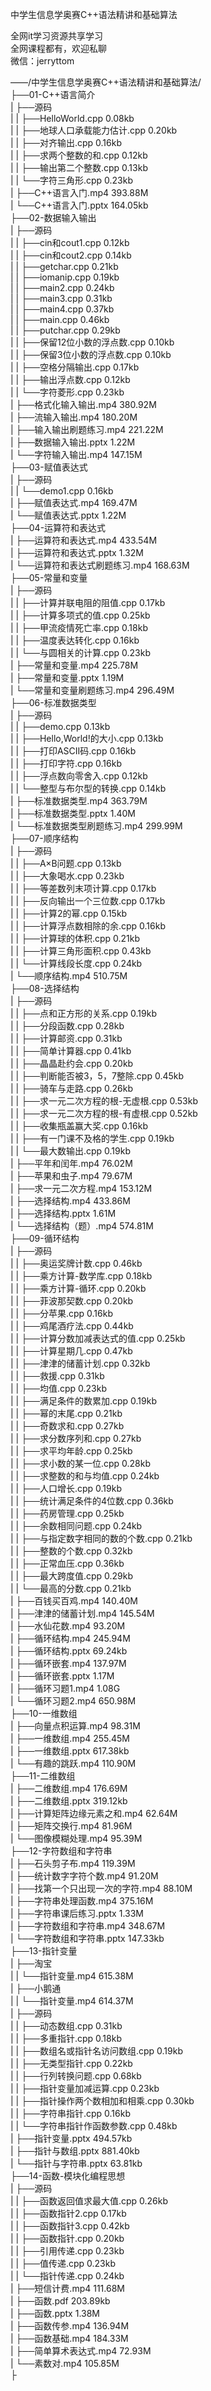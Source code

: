 中学生信息学奥赛C++语法精讲和基础算法

全网it学习资源共享学习<br>全网课程都有，欢迎私聊<br>微信：jerryttom<br>

——/中学生信息学奥赛C++语法精讲和基础算法/<br> ├──01-C++语言简介<br> | ├──源码<br> | | ├──HelloWorld.cpp 0.08kb<br> | | ├──地球人口承载能力估计.cpp 0.20kb<br> | | ├──对齐输出.cpp 0.16kb<br> | | ├──求两个整数的和.cpp 0.12kb<br> | | ├──输出第二个整数.cpp 0.13kb<br> | | └──字符三角形.cpp 0.23kb<br> | ├──C++语言入门.mp4 393.88M<br> | └──C++语言入门.pptx 164.05kb<br> ├──02-数据输入输出<br> | ├──源码<br> | | ├──cin和cout1.cpp 0.12kb<br> | | ├──cin和cout2.cpp 0.14kb<br> | | ├──getchar.cpp 0.21kb<br> | | ├──iomanip.cpp 0.19kb<br> | | ├──main2.cpp 0.24kb<br> | | ├──main3.cpp 0.31kb<br> | | ├──main4.cpp 0.37kb<br> | | ├──main.cpp 0.46kb<br> | | ├──putchar.cpp 0.29kb<br> | | ├──保留12位小数的浮点数.cpp 0.10kb<br> | | ├──保留3位小数的浮点数.cpp 0.10kb<br> | | ├──空格分隔输出.cpp 0.17kb<br> | | ├──输出浮点数.cpp 0.12kb<br> | | └──字符菱形.cpp 0.23kb<br> | ├──格式化输入输出.mp4 380.92M<br> | ├──流输入输出.mp4 180.20M<br> | ├──输入输出刷题练习.mp4 221.22M<br> | ├──数据输入输出.pptx 1.22M<br> | └──字符输入输出.mp4 147.15M<br> ├──03-赋值表达式<br> | ├──源码<br> | | └──demo1.cpp 0.16kb<br> | ├──赋值表达式.mp4 169.47M<br> | └──赋值表达式.pptx 1.22M<br> ├──04-运算符和表达式<br> | ├──运算符和表达式.mp4 433.54M<br> | ├──运算符和表达式.pptx 1.32M<br> | └──运算符和表达式刷题练习.mp4 168.63M<br> ├──05-常量和变量<br> | ├──源码<br> | | ├──计算并联电阻的阻值.cpp 0.17kb<br> | | ├──计算多项式的值.cpp 0.25kb<br> | | ├──甲流疫情死亡率.cpp 0.18kb<br> | | ├──温度表达转化.cpp 0.16kb<br> | | └──与圆相关的计算.cpp 0.23kb<br> | ├──常量和变量.mp4 225.78M<br> | ├──常量和变量.pptx 1.19M<br> | └──常量和变量刷题练习.mp4 296.49M<br> ├──06-标准数据类型<br> | ├──源码<br> | | ├──demo.cpp 0.13kb<br> | | ├──Hello,World!的大小.cpp 0.13kb<br> | | ├──打印ASCII码.cpp 0.16kb<br> | | ├──打印字符.cpp 0.16kb<br> | | ├──浮点数向零舍入.cpp 0.12kb<br> | | └──整型与布尔型的转换.cpp 0.14kb<br> | ├──标准数据类型.mp4 363.79M<br> | ├──标准数据类型.pptx 1.40M<br> | └──标准数据类型刷题练习.mp4 299.99M<br> ├──07-顺序结构<br> | ├──源码<br> | | ├──A×B问题.cpp 0.13kb<br> | | ├──大象喝水.cpp 0.23kb<br> | | ├──等差数列末项计算.cpp 0.17kb<br> | | ├──反向输出一个三位数.cpp 0.17kb<br> | | ├──计算2的幂.cpp 0.15kb<br> | | ├──计算浮点数相除的余.cpp 0.16kb<br> | | ├──计算球的体积.cpp 0.21kb<br> | | ├──计算三角形面积.cpp 0.43kb<br> | | └──计算线段长度.cpp 0.24kb<br> | └──顺序结构.mp4 510.75M<br> ├──08-选择结构<br> | ├──源码<br> | | ├──点和正方形的关系.cpp 0.19kb<br> | | ├──分段函数.cpp 0.28kb<br> | | ├──计算邮资.cpp 0.31kb<br> | | ├──简单计算器.cpp 0.41kb<br> | | ├──晶晶赴约会.cpp 0.20kb<br> | | ├──判断能否被3，5，7整除.cpp 0.45kb<br> | | ├──骑车与走路.cpp 0.26kb<br> | | ├──求一元二次方程的根-无虚根.cpp 0.53kb<br> | | ├──求一元二次方程的根-有虚根.cpp 0.52kb<br> | | ├──收集瓶盖赢大奖.cpp 0.16kb<br> | | ├──有一门课不及格的学生.cpp 0.19kb<br> | | └──最大数输出.cpp 0.19kb<br> | ├──平年和闰年.mp4 76.02M<br> | ├──苹果和虫子.mp4 79.67M<br> | ├──求一元二次方程.mp4 153.12M<br> | ├──选择结构.mp4 433.86M<br> | ├──选择结构.pptx 1.61M<br> | └──选择结构（题）.mp4 574.81M<br> ├──09-循环结构<br> | ├──源码<br> | | ├──奥运奖牌计数.cpp 0.46kb<br> | | ├──乘方计算-数学库.cpp 0.18kb<br> | | ├──乘方计算-循环.cpp 0.20kb<br> | | ├──菲波那契数.cpp 0.20kb<br> | | ├──分苹果.cpp 0.16kb<br> | | ├──鸡尾酒疗法.cpp 0.44kb<br> | | ├──计算分数加减表达式的值.cpp 0.25kb<br> | | ├──计算星期几.cpp 0.47kb<br> | | ├──津津的储蓄计划.cpp 0.32kb<br> | | ├──救援.cpp 0.31kb<br> | | ├──均值.cpp 0.23kb<br> | | ├──满足条件的数累加.cpp 0.19kb<br> | | ├──幂的末尾.cpp 0.21kb<br> | | ├──奇数求和.cpp 0.27kb<br> | | ├──求分数序列和.cpp 0.27kb<br> | | ├──求平均年龄.cpp 0.25kb<br> | | ├──求小数的某一位.cpp 0.28kb<br> | | ├──求整数的和与均值.cpp 0.24kb<br> | | ├──人口增长.cpp 0.19kb<br> | | ├──统计满足条件的4位数.cpp 0.36kb<br> | | ├──药房管理.cpp 0.25kb<br> | | ├──余数相同问题.cpp 0.24kb<br> | | ├──与指定数字相同的数的个数.cpp 0.21kb<br> | | ├──整数的个数.cpp 0.32kb<br> | | ├──正常血压.cpp 0.36kb<br> | | ├──最大跨度值.cpp 0.29kb<br> | | └──最高的分数.cpp 0.21kb<br> | ├──百钱买百鸡.mp4 140.40M<br> | ├──津津的储蓄计划.mp4 145.54M<br> | ├──水仙花数.mp4 93.20M<br> | ├──循环结构.mp4 245.94M<br> | ├──循环结构.pptx 69.24kb<br> | ├──循环嵌套.mp4 137.97M<br> | ├──循环嵌套.pptx 1.17M<br> | ├──循环习题1.mp4 1.08G<br> | └──循环习题2.mp4 650.98M<br> ├──10-一维数组<br> | ├──向量点积运算.mp4 98.31M<br> | ├──一维数组.mp4 255.45M<br> | ├──一维数组.pptx 617.38kb<br> | └──有趣的跳跃.mp4 110.90M<br> ├──11-二维数组<br> | ├──二维数组.mp4 176.69M<br> | ├──二维数组.pptx 319.12kb<br> | ├──计算矩阵边缘元素之和.mp4 62.64M<br> | ├──矩阵交换行.mp4 81.96M<br> | └──图像模糊处理.mp4 95.39M<br> ├──12-字符数组和字符串<br> | ├──石头剪子布.mp4 119.39M<br> | ├──统计数字字符个数.mp4 91.20M<br> | ├──找第一个只出现一次的字符.mp4 88.10M<br> | ├──字符串处理函数.mp4 375.16M<br> | ├──字符串课后练习.pptx 1.33M<br> | ├──字符数组和字符串.mp4 348.67M<br> | └──字符数组和字符串.pptx 147.33kb<br> ├──13-指针变量<br> | ├──淘宝<br> | | └──指针变量.mp4 615.38M<br> | ├──小鹅通<br> | | └──指针变量.mp4 614.37M<br> | ├──源码<br> | | ├──动态数组.cpp 0.31kb<br> | | ├──多重指针.cpp 0.18kb<br> | | ├──数组名或指针名访问数组.cpp 0.19kb<br> | | ├──无类型指针.cpp 0.22kb<br> | | ├──行列转换问题.cpp 0.68kb<br> | | ├──指针变量加减运算.cpp 0.23kb<br> | | ├──指针操作两个数相加和相乘.cpp 0.30kb<br> | | ├──字符串指针.cpp 0.16kb<br> | | └──字符串指针作函数参数.cpp 0.48kb<br> | ├──指针变量.pptx 494.57kb<br> | ├──指针与数组.pptx 881.40kb<br> | └──指针与字符串.pptx 63.81kb<br> ├──14-函数-模块化编程思想<br> | ├──源码<br> | | ├──函数返回值求最大值.cpp 0.26kb<br> | | ├──函数指针2.cpp 0.17kb<br> | | ├──函数指针3.cpp 0.42kb<br> | | ├──函数指针.cpp 0.20kb<br> | | ├──引用传递.cpp 0.23kb<br> | | ├──值传递.cpp 0.23kb<br> | | └──指针传递.cpp 0.24kb<br> | ├──短信计费.mp4 111.68M<br> | ├──函数.pdf 203.89kb<br> | ├──函数.pptx 1.38M<br> | ├──函数传参.mp4 136.94M<br> | ├──函数基础.mp4 184.33M<br> | ├──简单算术表达式.mp4 72.93M<br> | └──素数对.mp4 105.85M<br> ├